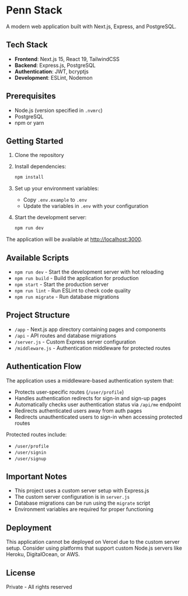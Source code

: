 # Penn Stack

A modern web application built with Next.js, Express, and PostgreSQL.

## Tech Stack

- **Frontend**: Next.js 15, React 19, TailwindCSS
- **Backend**: Express.js, PostgreSQL
- **Authentication**: JWT, bcryptjs
- **Development**: ESLint, Nodemon

## Prerequisites

- Node.js (version specified in `.nvmrc`)
- PostgreSQL
- npm or yarn

## Getting Started

1. Clone the repository
2. Install dependencies:
   ```bash
   npm install
   ```
3. Set up your environment variables:
   - Copy `.env.example` to `.env`
   - Update the variables in `.env` with your configuration

4. Start the development server:
   ```bash
   npm run dev
   ```

The application will be available at [http://localhost:3000](http://localhost:3000).

## Available Scripts

- `npm run dev` - Start the development server with hot reloading
- `npm run build` - Build the application for production
- `npm start` - Start the production server
- `npm run lint` - Run ESLint to check code quality
- `npm run migrate` - Run database migrations

## Project Structure

- `/app` - Next.js app directory containing pages and components
- `/api` - API routes and database migrations
- `/server.js` - Custom Express server configuration
- `/middleware.js` - Authentication middleware for protected routes

## Authentication Flow

The application uses a middleware-based authentication system that:

- Protects user-specific routes (`/user/profile`)
- Handles authentication redirects for sign-in and sign-up pages
- Automatically checks user authentication status via `/api/me` endpoint
- Redirects authenticated users away from auth pages
- Redirects unauthenticated users to sign-in when accessing protected routes

Protected routes include:
- `/user/profile`
- `/user/signin`
- `/user/signup`

## Important Notes

- This project uses a custom server setup with Express.js
- The custom server configuration is in `server.js`
- Database migrations can be run using the `migrate` script
- Environment variables are required for proper functioning

## Deployment

This application cannot be deployed on Vercel due to the custom server setup. Consider using platforms that support custom Node.js servers like Heroku, DigitalOcean, or AWS.

## License

Private - All rights reserved
